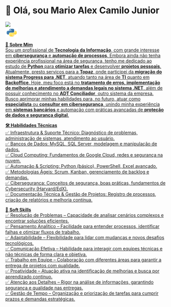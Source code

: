# 👋 Olá, sou Mario Alex Camilo Junior


<div>
  <a href="https://github.com/inimigodobowser">
  <img height="170em" src="https://github-readme-stats.vercel.app/api?username=inimigodobowser&show_icons=true&theme=dark&include_all_commits=true&count_private=true"/>
</div>  

    
<div>
 <img align="center" alt="Rafa-Python" height="30" width="40" src="https://raw.githubusercontent.com/devicons/devicon/master/icons/python/python-original.svg">
</div>  

    
🚀 **Sobre Mim**  
Sou um profissional de **Tecnologia da Informação**, com grande interesse em **cibersegurança** e **automação de processos**. Embora ainda não tenha experiência profissional na área de segurança, tenho me dedicado ao estudo de **Python** para **otimizar tarefas** e desenvolver **projetos pessoais**. 
Atualmente, presto serviços para a **Topaz**, onde participei da **migração do sistema Progress para .NET**, atuando tanto na área de **TI** quanto em **Backoffice**. Hoje, meu foco está no **tratamento de erros, implementação de melhorias e atendimento a demandas legais no sistema .NET**, além de possuir conhecimento no **ADT Conciliador**, outro sistema da empresa.  
Busco aprimorar minhas habilidades para, no futuro, atuar como **especialista** ou **consultor em cibersegurança**, unindo minha experiência em **sistemas bancários** e automação com práticas avançadas de **proteção de dados e segurança digital**.  

**🛠 Habilidades Técnicas**  
✅ Infraestrutura & Suporte Técnico: Diagnóstico de problemas, administração de sistemas, atendimento ao usuário.  
✅ Bancos de Dados: MySQL, SQL Server, modelagem e manipulação de dados.  
✅ Cloud Computing: Fundamentos de Google Cloud, redes e segurança na nuvem.  
✅ Automação & Scripting: Python (básico), PowerShell, Excel avançado.  
✅ Metodologias Ágeis: Scrum, Kanban, gerenciamento de backlog e demandas.  
✅ Cibersegurança: Conceitos de segurança, boas práticas, fundamentos de Cybersecurity (Harvard/EdX).  
✅ Documentação Técnica & Gestão de Projetos: Registro de processos, criação de relatórios e melhoria contínua.  

🧠 **Soft Skills**  
✅ Resolução de Problemas – Capacidade de analisar cenários complexos e encontrar soluções eficientes.  
✅ Pensamento Analítico – Facilidade para entender processos, identificar falhas e otimizar fluxos de trabalho.  
✅ Adaptabilidade – Flexibilidade para lidar com mudanças e novos desafios tecnológicos.  
✅ Comunicação Efetiva – Habilidade para interagir com equipes técnicas e não técnicas de forma clara e objetiva.  
✅ Trabalho em Equipe – Colaboração com diferentes áreas para garantir a entrega de projetos com qualidade.  
✅ Proatividade – Atuação ativa na identificação de melhorias e busca por aprendizado contínuo.  
✅ Atenção aos Detalhes – Rigor na análise de informações, garantindo segurança e qualidade nas entregas.  
✅ Gestão de Tempo – Organização e priorização de tarefas para cumprir prazos e demandas estratégicas.  
  
